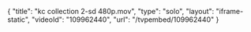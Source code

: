 {
    "title": "kc collection 2-sd 480p.mov",
    "type": "solo",
    "layout": "iframe-static",
    "videoId": "109962440",
    "url": "\/tvpembed\/109962440"
}